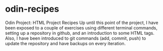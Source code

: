 # odin-recipes
Odin Project: HTML Project Recipes
Up until this point of the project, I have been exposed to a couple of exercises using different terminal commands, setting up a repository in github, and an introduction to some HTML tags. Also, I have been introduced to git commands (add, commit, push) to update the repository and have backups on every iteration.
